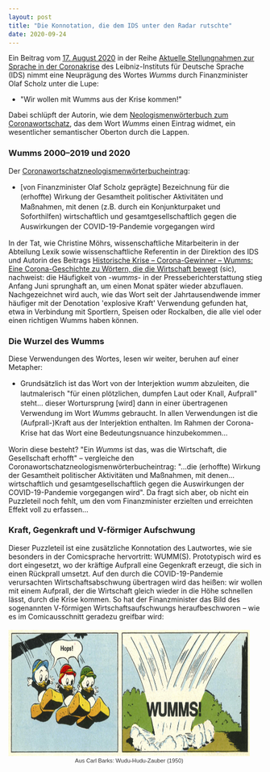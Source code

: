 ```yaml
---
layout: post
title: "Die Konnotation, die dem IDS unter den Radar rutschte"
date: 2020-09-24
---
```


<style>
figure {
    border: 1px solid none;
    padding-left: none;
    padding-right: 25px;
    padding-bottom: none;
    padding-top: 4px;
    margin: auto;
	text-align: center;
}
figcaption {
    color: #333;
    text-align: center;
    font-family: Optima, Candara, Calibri, Arial, sans-serif;
    font-size: .8em;
}	

.left {
    float: left;
    width: 48%;
}
.right {
    margin-left: 52%;
}
</style>

<div class="ingress"><p>Ein Beitrag vom <a href="https://www1.ids-mannheim.de/fileadmin/aktuell/Coronakrise/moehrs_wirtschaft.pdf">17. August 2020</a> in der Reihe <a href="https://www1.ids-mannheim.de/sprache-in-der-coronakrise/">Aktuelle Stellungnahmen zur Sprache in der Coronakrise</a> des Leibniz-Instituts für Deutsche Sprache (IDS) nimmt eine Neuprägung des Wortes <i>Wumms</i> durch Finanzminister Olaf Scholz unter die Lupe:</p> <ul><li>"Wir wollen mit Wumms aus der Krise kommen!"</li></ul> <p>Dabei schlüpft der Autorin, wie dem <a href="https://www.owid.de/docs/neo/listen/corona.jsp">Neologismenwörterbuch zum Coronawortschatz</a>, das dem Wort <i>Wumms</i> einen Eintrag widmet, ein wesentlicher semantischer Oberton durch die Lappen.</p></div>
  <h3>Wumms 2000–2019 und 2020</h3>
<p>Der <a href="https://www.owid.de/docs/neo/listen/corona.jsp#wumms">Coronawortschatzneologismenwörterbucheintrag</a>:</p>
  <ul><li style="line-height: 1.4em">[von Finanzminister Olaf Scholz geprägte] Bezeichnung für die (erhoffte) Wirkung der Gesamtheit politischer Aktivitäten und Maßnahmen, mit denen (z.B. durch ein Konjunkturpaket und Soforthilfen) wirtschaftlich und gesamtgesellschaftlich gegen die Auswirkungen der COVID-19-Pandemie vorgegangen wird
    </li>
  </ul>
  <p>In der Tat, wie Christine Möhrs, wissenschaftliche Mitarbeiterin in der Abteilung Lexik sowie wissenschaftliche Referentin in der Direktion des IDS und Autorin des Beitrags <a href="https://www1.ids-mannheim.de/fileadmin/aktuell/Coronakrise/moehrs_wirtschaft.pdf">Historische Krise – Corona-Gewinner – Wumms: Eine Corona-Geschichte zu Wörtern, die die Wirtschaft bewegt</a> (sic), nachweist: die Häufigkeit von <i>-wumms-</i> in der Presseberichterstattung stieg Anfang Juni sprunghaft an, um einen Monat später wieder abzuflauen. Nachgezeichnet wird auch, wie das Wort seit der Jahrtausendwende immer häufiger mit der Denotation 'explosive Kraft' Verwendung gefunden hat, etwa in Verbindung mit Sportlern, Speisen oder Rockalben, die alle viel oder einen richtigen Wumms haben können.  
  </p>
  <h3>Die Wurzel des Wumms</h3>
  <p>Diese Verwendungen des Wortes, lesen wir weiter, beruhen auf einer Metapher:</p>
  <ul><li style="line-height: 1.4em">Grundsätzlich ist das Wort von der Interjektion <i>wumm</i> abzuleiten, die lautmalerisch "für einen plötzlichen, dumpfen Laut oder Knall, Aufprall" steht… dieser Wortursprung [wird] dann in einer übertragenen Verwendung im Wort <i>Wumms</i> gebraucht. In allen Verwendungen ist die (Aufprall-)Kraft aus der Interjektion enthalten. Im Rahmen der Corona-Krise hat das Wort eine Bedeutungsnuance hinzubekommen…  
  </li></ul>
  <p>Worin diese besteht? "Ein <i>Wumms</i> ist das, was die Wirtschaft, die Gesellschaft erhofft" – vergleiche den Coronawortschatzneologismenwörterbucheintrag: "…die (erhoffte) Wirkung der Gesamtheit politischer Aktivitäten und Maßnahmen, mit denen…wirtschaftlich und gesamtgesellschaftlich gegen die Auswirkungen der COVID-19-Pandemie vorgegangen wird".
  Da fragt sich aber, ob nicht ein Puzzleteil noch fehlt, um den vom Finanzminister erzielten und erreichten Effekt voll zu erfassen… </p>
  <h3>Kraft, Gegenkraft und V-förmiger Aufschwung</h3>
  <p>Dieser Puzzleteil ist eine zusätzliche Konnotation des Lautwortes, wie sie besonders in der Comicsprache hervortritt: WUMM(S). Prototypisch wird es dort eingesetzt, wo der kräftige Aufprall eine Gegenkraft erzeugt, die sich in einen Rückprall umsetzt. Auf den durch die COVID-19-Pandemie verursachten Wirtschaftsabschwung übertragen wird das heißen: wir wollen mit einem Aufprall, der die Wirtschaft gleich wieder in die Höhe schnellen lässt, durch die Krise kommen. So hat der Finanzminister das Bild des sogenannten V-förmigen Wirtschaftsaufschwungs heraufbeschworen – wie es im Comicausschnitt geradezu greifbar wird:
  </p>
<div><figure><img style="height:250px;" src="/pics/wumms.jpg"><figcaption>Aus Carl Barks: Wudu-Hudu-Zauber (1950)</figcaption></figure></div>
<p>&nbsp;</p>
  
 

